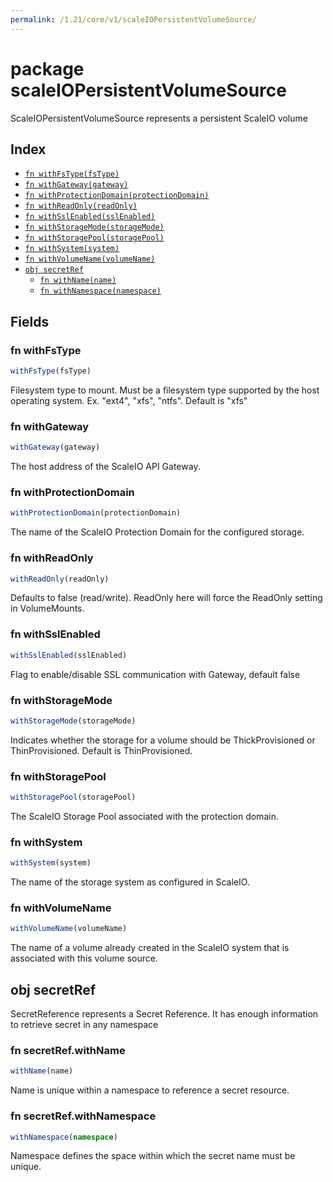 ```yaml
---
permalink: /1.21/core/v1/scaleIOPersistentVolumeSource/
---
```


# package scaleIOPersistentVolumeSource

ScaleIOPersistentVolumeSource represents a persistent ScaleIO volume

## Index

* [`fn withFsType(fsType)`](#fn-withfstype)
* [`fn withGateway(gateway)`](#fn-withgateway)
* [`fn withProtectionDomain(protectionDomain)`](#fn-withprotectiondomain)
* [`fn withReadOnly(readOnly)`](#fn-withreadonly)
* [`fn withSslEnabled(sslEnabled)`](#fn-withsslenabled)
* [`fn withStorageMode(storageMode)`](#fn-withstoragemode)
* [`fn withStoragePool(storagePool)`](#fn-withstoragepool)
* [`fn withSystem(system)`](#fn-withsystem)
* [`fn withVolumeName(volumeName)`](#fn-withvolumename)
* [`obj secretRef`](#obj-secretref)
  * [`fn withName(name)`](#fn-secretrefwithname)
  * [`fn withNamespace(namespace)`](#fn-secretrefwithnamespace)

## Fields

### fn withFsType

```ts
withFsType(fsType)
```

Filesystem type to mount. Must be a filesystem type supported by the host operating system. Ex. "ext4", "xfs", "ntfs". Default is "xfs"

### fn withGateway

```ts
withGateway(gateway)
```

The host address of the ScaleIO API Gateway.

### fn withProtectionDomain

```ts
withProtectionDomain(protectionDomain)
```

The name of the ScaleIO Protection Domain for the configured storage.

### fn withReadOnly

```ts
withReadOnly(readOnly)
```

Defaults to false (read/write). ReadOnly here will force the ReadOnly setting in VolumeMounts.

### fn withSslEnabled

```ts
withSslEnabled(sslEnabled)
```

Flag to enable/disable SSL communication with Gateway, default false

### fn withStorageMode

```ts
withStorageMode(storageMode)
```

Indicates whether the storage for a volume should be ThickProvisioned or ThinProvisioned. Default is ThinProvisioned.

### fn withStoragePool

```ts
withStoragePool(storagePool)
```

The ScaleIO Storage Pool associated with the protection domain.

### fn withSystem

```ts
withSystem(system)
```

The name of the storage system as configured in ScaleIO.

### fn withVolumeName

```ts
withVolumeName(volumeName)
```

The name of a volume already created in the ScaleIO system that is associated with this volume source.

## obj secretRef

SecretReference represents a Secret Reference. It has enough information to retrieve secret in any namespace

### fn secretRef.withName

```ts
withName(name)
```

Name is unique within a namespace to reference a secret resource.

### fn secretRef.withNamespace

```ts
withNamespace(namespace)
```

Namespace defines the space within which the secret name must be unique.